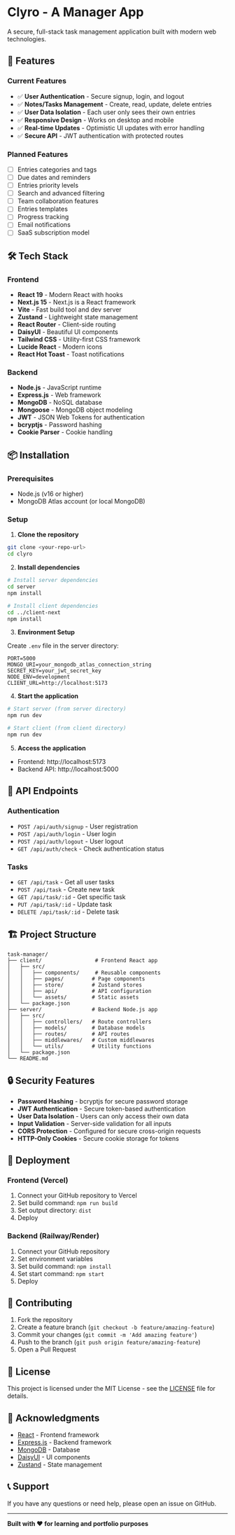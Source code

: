 # Clyro - A Manager App

A secure, full-stack task management application built with modern web technologies.

## 🚀 Features

### Current Features
- ✅ **User Authentication** - Secure signup, login, and logout
- ✅ **Notes/Tasks Management** - Create, read, update, delete entries
- ✅ **User Data Isolation** - Each user only sees their own entries
- ✅ **Responsive Design** - Works on desktop and mobile
- ✅ **Real-time Updates** - Optimistic UI updates with error handling
- ✅ **Secure API** - JWT authentication with protected routes

### Planned Features
- [ ] Entries categories and tags
- [ ] Due dates and reminders
- [ ] Entries priority levels
- [ ] Search and advanced filtering
- [ ] Team collaboration features
- [ ] Entries templates
- [ ] Progress tracking
- [ ] Email notifications
- [ ] SaaS subscription model

## 🛠️ Tech Stack

### Frontend
- **React 19** - Modern React with hooks
- **Next.js 15** - Next.js is a React framework
- **Vite** - Fast build tool and dev server
- **Zustand** - Lightweight state management
- **React Router** - Client-side routing
- **DaisyUI** - Beautiful UI components
- **Tailwind CSS** - Utility-first CSS framework
- **Lucide React** - Modern icons
- **React Hot Toast** - Toast notifications

### Backend
- **Node.js** - JavaScript runtime
- **Express.js** - Web framework
- **MongoDB** - NoSQL database
- **Mongoose** - MongoDB object modeling
- **JWT** - JSON Web Tokens for authentication
- **bcryptjs** - Password hashing
- **Cookie Parser** - Cookie handling

## 📦 Installation

### Prerequisites
- Node.js (v16 or higher)
- MongoDB Atlas account (or local MongoDB)

### Setup

1. **Clone the repository**
```bash
git clone <your-repo-url>
cd clyro
```

2. **Install dependencies**
```bash
# Install server dependencies
cd server
npm install

# Install client dependencies
cd ../client-next
npm install
```

3. **Environment Setup**

Create `.env` file in the server directory:
```env
PORT=5000
MONGO_URI=your_mongodb_atlas_connection_string
SECRET_KEY=your_jwt_secret_key
NODE_ENV=development
CLIENT_URL=http://localhost:5173
```

4. **Start the application**
```bash
# Start server (from server directory)
npm run dev

# Start client (from client directory)
npm run dev
```

5. **Access the application**
- Frontend: http://localhost:5173
- Backend API: http://localhost:5000

## 🔧 API Endpoints

### Authentication
- `POST /api/auth/signup` - User registration
- `POST /api/auth/login` - User login
- `POST /api/auth/logout` - User logout
- `GET /api/auth/check` - Check authentication status

### Tasks
- `GET /api/task` - Get all user tasks
- `POST /api/task` - Create new task
- `GET /api/task/:id` - Get specific task
- `PUT /api/task/:id` - Update task
- `DELETE /api/task/:id` - Delete task

## 🏗️ Project Structure

```
task-manager/
├── client/                 # Frontend React app
│   ├── src/
│   │   ├── components/     # Reusable components
│   │   ├── pages/         # Page components
│   │   ├── store/         # Zustand stores
│   │   ├── api/           # API configuration
│   │   └── assets/        # Static assets
│   └── package.json
├── server/                # Backend Node.js app
│   ├── src/
│   │   ├── controllers/   # Route controllers
│   │   ├── models/        # Database models
│   │   ├── routes/        # API routes
│   │   ├── middlewares/   # Custom middlewares
│   │   └── utils/         # Utility functions
│   └── package.json
└── README.md
```

## 🔒 Security Features

- **Password Hashing** - bcryptjs for secure password storage
- **JWT Authentication** - Secure token-based authentication
- **User Data Isolation** - Users can only access their own data
- **Input Validation** - Server-side validation for all inputs
- **CORS Protection** - Configured for secure cross-origin requests
- **HTTP-Only Cookies** - Secure cookie storage for tokens

## 🚀 Deployment

### Frontend (Vercel)
1. Connect your GitHub repository to Vercel
2. Set build command: `npm run build`
3. Set output directory: `dist`
4. Deploy

### Backend (Railway/Render)
1. Connect your GitHub repository
2. Set environment variables
3. Set build command: `npm install`
4. Set start command: `npm start`
5. Deploy

## 🤝 Contributing

1. Fork the repository
2. Create a feature branch (`git checkout -b feature/amazing-feature`)
3. Commit your changes (`git commit -m 'Add amazing feature'`)
4. Push to the branch (`git push origin feature/amazing-feature`)
5. Open a Pull Request

## 📝 License

This project is licensed under the MIT License - see the [LICENSE](LICENSE) file for details.

## 🙏 Acknowledgments

- [React](https://reactjs.org/) - Frontend framework
- [Express.js](https://expressjs.com/) - Backend framework
- [MongoDB](https://www.mongodb.com/) - Database
- [DaisyUI](https://daisyui.com/) - UI components
- [Zustand](https://github.com/pmndrs/zustand) - State management

## 📞 Support

If you have any questions or need help, please open an issue on GitHub.

---

**Built with ❤️ for learning and portfolio purposes** 
